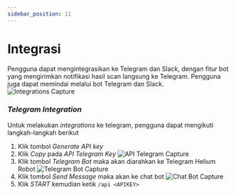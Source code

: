 ```yaml
---
sidebar_position: 11
---
```


# Integrasi

Pengguna dapat mengintegrasikan ke Telegram dan Slack, dengan fitur bot yang mengirimkan notifikasi hasil scan langsung ke Telegram. Pengguna juga dapat memindai melalui bot Telegram dan Slack.
![Integrations Capture](/img/capture/integrations.png)

### *Telegram Integration*
Untuk melakukan *integrations* ke telegram, pengguna dapat mengikuti langkah-langkah berikut

1. Klik tombol *Generate API key*
2. Klik *Copy* pada *API Telegram Key*
   ![API Telegram Capture](/img/capture/API-telegram.png)
3. Klik tombol *Telegram Bot* maka akan diarahkan ke Telegram Helium Robot
   ![Telegram Bot Capture](/img/capture/telegram-bot.png)
4. Klik tombol *Send Message* maka akan ke chat bot
   ![Chat Bot Capture](/img/capture/chatbot.png)
5. Klik *START* kemudian ketik ```/api <APIKEY>```


